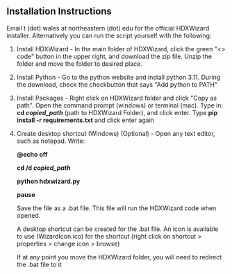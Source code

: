 ## Installation Instructions

Email t (dot) wales at northeastern (dot) edu for the official HDXWizard installer. Alternatively you can run the script yourself with the following:

1) Install HDXWizard - In the main folder of HDXWizard, click the green "<> code" button in the upper right, and download the zip file. Unzip the folder and move the folder to desired place.
2) Install Python - Go to the python website and install python 3.11. During the download, check the checkbutton that says "Add python to PATH"
3) Install Packages - Right click on HDXWizard folder and click "Copy as path". Open the command prompt (windows) or terminal (mac). Type in: **cd _copied_path_** (path to HDXWizard Folder), and click enter. Type **pip install -r requirements.txt** and click enter again
4) Create desktop shortcut (Windows) (Optional) - Open any text editor, such as notepad. Write:


   **@echo off**
   
   **cd /d _copied_path_**
   
   **python hdxwizard.py**
   
   **pause**



   Save the file as a .bat file. This file will run the HDXWizard code when opened.
   
   A desktop shortcut can be created for the .bat file. An icon is available to use (WizardIcon.ico) for the shortcut (right click on shortcut > properties > change icon > browse)

   If at any point you move the HDXWizard folder, you will need to redirect the .bat file to it

